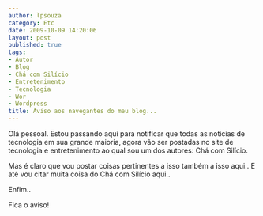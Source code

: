 ```yaml
---
author: lpsouza
category: Etc
date: 2009-10-09 14:20:06
layout: post
published: true
tags:
- Autor
- Blog
- Chá com Silício
- Entretenimento
- Tecnologia
- Wor
- Wordpress
title: Aviso aos navegantes do meu blog...
---
```


Olá pessoal. Estou passando aqui para notificar que todas as noticias de tecnologia em sua grande maioria, agora vão ser postadas no site de tecnologia e entretenimento ao qual sou um dos autores: Chá com Silício.
  
Mas é claro que vou postar coisas pertinentes a isso também a isso aqui.. E até vou citar muita coisa do Chá com Silício aqui..
  
Enfim..
  
Fica o aviso!